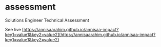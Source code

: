 # assessment
Solutions Engineer Technical Assessment

See live [https://annisaarahim.github.io/annisaa-impact?key1=value1&key2=value2](https://annisaarahim.github.io/annisaa-impact?key1=value1&key2=value2)

